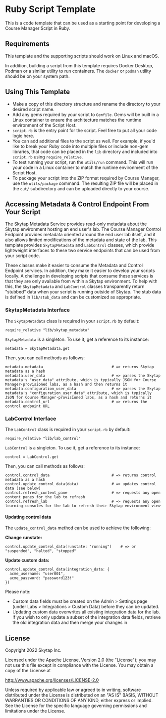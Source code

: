 # Ruby Script Template

This is a code template that can be used as a starting point for developing a Course Manager Script in Ruby.

## Requirements

This template and the supporting scripts should work on Linux and macOS. 

In addition, building a script from this template requires Docker Desktop, Podman or a similar utility to run containers. The `docker` or `podman` utility should be on your system path.

## Using This Template

* Make a copy of this directory structure and rename the directory to your desired script name.
* Add any gems required by your script to `Gemfile`. Gems will be built in a Linux container to ensure the architecture matches the runtime environment of the Script Host.
* `script.rb` is the entry point for the script. Feel free to put all your code logic here.
* You can add additional files to the script as well. For example, if you'd like to break your Ruby code into multiple files or include non-gem libraries, that code can be placed in the `lib` directory and included into `script.rb` using `require_relative`.
* To test running your script, run the `utils/run` command. This will run your code in a Linux container to match the runtime environment of the Script Host.
* To package your script into the ZIP format required by Course Manager, use the `utils/package` command. The resulting ZIP file will be placed in the `out/` subdirectory and can be uploaded directly to your course.

## Accessing Metadata & Control Endpoint From Your Script

The Skytap Metadata Service provides read-only metadata about the Skytap environment hosting an end user's lab. The Course Manager Control Endpoint provides metadata oriented around the end user lab itself, and it also allows limited modifications of the metadata and state of the lab. This template provides `SkytapMetadata` and `LabControl` classes, which provide lightweight interfaces to these two service endpoints that can be used from your script code.

These classes make it easier to consume the Metadata and Control Endpoint services. In addition, they make it easier to develop your scripts locally. A chellenge in developing scripts that consume these services is that they are only available from within a Skytap environment. To help with this, the `SkytapMetadata` and `LabControl` classes transparently return "stubbed" data when your script is running outside of Skytap. The stub data is defined in `lib/stub_data` and can be customized as appropriate.

### SkytapMetadata Interface

The `SkytapMetadata` class is required in your `script.rb` by default:

```
require_relative "lib/skytap_metadata"
```

`SkytapMetadata` is a singleton. To use it, get a reference to its instance:

```
metadata = SkytapMetadata.get
```

Then, you can call methods as follows:

```
metadata.metadata                               # => returns Skytap metadata as a hash
metadata.user_data                              # => parses the Skytap metadata's "user_data" attribute, which is typically JSON for Course Manager-provisioned labs, as a hash and then returns it
metadata.configuration_user_data                # => parses the Skytap metadata's "configuration_user_data" attribute, which is typically JSON for Course Manager-provisioned labs, as a hash and returns it
metadata.control_url                            # => returns the control endpoint URL
```

### LabControl Interface
The `LabControl` class is required in your `script.rb` by default:

```
require_relative "lib/lab_control"
```

`LabControl` is a singleton. To use it, get a reference to its instance:

```
control = LabControl.get
```

Then, you can call methods as follows:

```
control.control_data                            # => returns control metadata as a hash
control.update_control_data(data)               # => updates control data (see below)
control.refresh_content_pane                    # => requests any open content panes for the lab to refresh
control.refresh_lab                             # => requests any open learning consoles for the lab to refresh their Skytap environment view
```

#### Updating control data

The `update_control_data` method can be used to achieve the following:

**Change runstate:**
```
control.update_control_data(runstate: "running")    # => or "suspended", "halted", "stopped"
```

**Update custom data:**
```
control.update_control_data(integration_data: {
  acme_username: "user001",
  acme_password: "password123!"
})
```

Please note:
* Custom data fields must be created on the Admin > Settings page (under Labs > Integrations > Custom Data) before they can be updated.
* Updating custom data overwrites all existing integration data for the lab. If you wish to only update a subset of the integration data fields, retrieve the old integration data and then merge your changes in


## License

Copyright 2022 Skytap Inc.

Licensed under the Apache License, Version 2.0 (the "License");
you may not use this file except in compliance with the License.
You may obtain a copy of the License at

<http://www.apache.org/licenses/LICENSE-2.0>

Unless required by applicable law or agreed to in writing, software
distributed under the License is distributed on an "AS IS" BASIS,
WITHOUT WARRANTIES OR CONDITIONS OF ANY KIND, either express or implied.
See the License for the specific language governing permissions and
limitations under the License.
